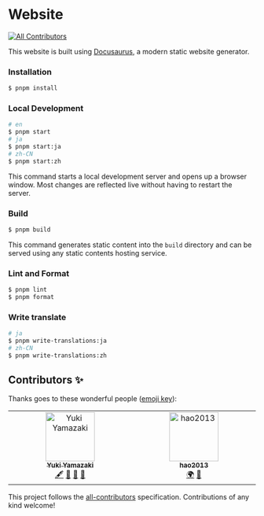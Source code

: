 # Website
<!-- ALL-CONTRIBUTORS-BADGE:START - Do not remove or modify this section -->
[![All Contributors](https://img.shields.io/badge/all_contributors-2-orange.svg?style=flat-square)](#contributors-)
<!-- ALL-CONTRIBUTORS-BADGE:END -->

This website is built using [Docusaurus](https://docusaurus.io/), a modern static website generator.

### Installation

```bash
$ pnpm install
```

### Local Development

```bash
# en
$ pnpm start
# ja
$ pnpm start:ja
# zh-CN
$ pnpm start:zh
```

This command starts a local development server and opens up a browser window. Most changes are reflected live without having to restart the server.

### Build

```bash
$ pnpm build
```

This command generates static content into the `build` directory and can be served using any static contents hosting service.

### Lint and Format

```bash
$ pnpm lint
$ pnpm format
```

### Write translate

```bash
# ja
$ pnpm write-translations:ja
# zh-CN
$ pnpm write-translations:zh
```

## Contributors ✨

Thanks goes to these wonderful people ([emoji key](https://allcontributors.org/docs/en/emoji-key)):

<!-- ALL-CONTRIBUTORS-LIST:START - Do not remove or modify this section -->
<!-- prettier-ignore-start -->
<!-- markdownlint-disable -->
<table>
  <tbody>
    <tr>
      <td align="center" valign="top" width="14.28%"><a href="https://github.com/kamiazya"><img src="https://avatars.githubusercontent.com/u/35218186?v=4?s=100" width="100px;" alt="Yuki Yamazaki"/><br /><sub><b>Yuki Yamazaki</b></sub></a><br /><a href="#content-kamiazya" title="Content">🖋</a> <a href="https://github.com/ts-graphviz/ts-graphviz.github.io/commits?author=kamiazya" title="Documentation">📖</a> <a href="#blog-kamiazya" title="Blogposts">📝</a> <a href="#maintenance-kamiazya" title="Maintenance">🚧</a></td>
      <td align="center" valign="top" width="14.28%"><a href="https://github.com/hao2013"><img src="https://avatars.githubusercontent.com/u/67059492?v=4?s=100" width="100px;" alt="hao2013"/><br /><sub><b>hao2013</b></sub></a><br /><a href="#translation-hao2013" title="Translation">🌍</a> <a href="https://github.com/ts-graphviz/ts-graphviz.github.io/pulls?q=is%3Apr+reviewed-by%3Ahao2013" title="Reviewed Pull Requests">👀</a></td>
    </tr>
  </tbody>
</table>

<!-- markdownlint-restore -->
<!-- prettier-ignore-end -->

<!-- ALL-CONTRIBUTORS-LIST:END -->

This project follows the [all-contributors](https://github.com/all-contributors/all-contributors) specification. Contributions of any kind welcome!